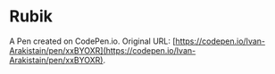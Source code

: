 # Rubik

A Pen created on CodePen.io. Original URL: [https://codepen.io/Ivan-Arakistain/pen/xxBYOXR](https://codepen.io/Ivan-Arakistain/pen/xxBYOXR).

